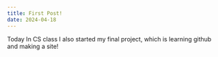 ```yaml
---
title: First Post!
date: 2024-04-18
---
```

Today In CS class I also started my final project, which is learning github and making a site!
